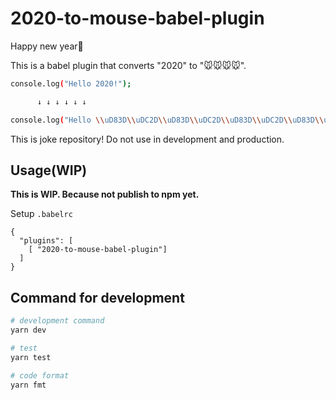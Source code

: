 # 2020-to-mouse-babel-plugin

Happy new year🎉

This is a babel plugin that converts "2020" to "🐭🐭🐭🐭".

```bash
console.log("Hello 2020!");

      ↓ ↓ ↓ ↓ ↓ ↓

console.log("Hello \\uD83D\\uDC2D\\uD83D\\uDC2D\\uD83D\\uDC2D\\uD83D\\uDC2D!");
```

This is joke repository! Do not use in development and production.

## Usage(WIP)

**This is WIP. Because not publish to npm yet.**

Setup `.babelrc`

```
{
  "plugins": [
    [ "2020-to-mouse-babel-plugin"]
  ]
}
```

## Command for development

```bash
# development command
yarn dev

# test
yarn test

# code format
yarn fmt
```
